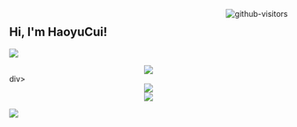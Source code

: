 <a href="https://github.com/HaoyuCui/"> 
  <img align="right", src="https://komarev.com/ghpvc/?username=Haoyucui&label=Visitors&color=red&style=flat&logo=github%22%20alt=%22gtihub-visitors%22" alt="github-visitors"/> 
</a>

## Hi, I'm HaoyuCui!

<p>
<a href="https://blog.csdn.net/calvincui"><img src="https://img.shields.io/static/v1?label=Blog&message=CSDN&color=red"/></a>
</p>


<div align ="center"> <img src="https://github-readme-stats.vercel.app/api/top-langs/?username=haoyucui&layout=compact"/> </div>div>

<div align="center"> <img src="https://github-readme-stats.vercel.app/api?username=haoyucui"/> </div>

<div align="center"> <img src="https://github-readme-streak-stats.herokuapp.com/?user=haoyucui"/> </div>


![](https://activity-graph.herokuapp.com/graph?username=haoyucui&theme=github)

